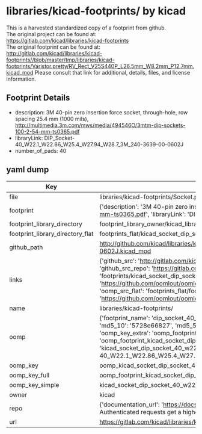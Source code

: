 # libraries/kicad-footprints/ by kicad  
This is a harvested standardized copy of a footprint from github.  
The original project can be found at:  
https://gitlab.com/kicad/libraries/kicad-footprints  
The original footprint can be found at:
http://gitlab.com/kicad/libraries/kicad-footprints//blob/master/tmp/libraries/kicad-footprints/Varistor.pretty/RV_Rect_V25S440P_L26.5mm_W8.2mm_P12.7mm.kicad_mod
Please consult that link for additional, details, files, and license information.  
## Footprint Details
* description: 3M 40-pin zero insertion force socket, through-hole, row spacing 25.4 mm (1000 mils), http://multimedia.3m.com/mws/media/494546O/3mtm-dip-sockets-100-2-54-mm-ts0365.pdf  
* libraryLink: DIP_Socket-40_W22.1_W22.86_W25.4_W27.94_W28.7_3M_240-3639-00-0602J  
* number_of_pads: 40  
## yaml dump  
| Key | Value |  
| --- | --- |  
| file | libraries/kicad-footprints/Socket.pretty/DIP_Socket-40_W22.1_W22.86_W25.4_W27.94_W28.7_3M_240-3639-00-0602J.kicad_mod |  
| footprint | {'description': '3M 40-pin zero insertion force socket, through-hole, row spacing 25.4 mm (1000 mils), http://multimedia.3m.com/mws/media/494546O/3mtm-dip-sockets-100-2-54-mm-ts0365.pdf', 'libraryLink': 'DIP_Socket-40_W22.1_W22.86_W25.4_W27.94_W28.7_3M_240-3639-00-0602J', 'number_of_pads': 40} |  
| footprint_library_directory | footprint_library_owner/kicad_libraries/kicad-footprints/ |  
| footprint_library_directory_flat | footprints_flat/kicad_socket_dip_socket_40_w22_1_w22_86_w25_4_w27_94_w28_7_3m_240_3639_00_0602j/working |  
| github_path | http://github.com/kicad/libraries/kicad-footprints//blob/master/tmp/libraries/kicad-footprints/Socket.pretty/DIP_Socket-40_W22.1_W22.86_W25.4_W27.94_W28.7_3M_240-3639-00-0602J.kicad_mod |  
| links | {'github_src': 'http://gitlab.com/kicad/libraries/kicad-footprints//blob/master/tmp/libraries/kicad-footprints/Varistor.pretty/RV_Rect_V25S440P_L26.5mm_W8.2mm_P12.7mm.kicad_mod', 'github_src_repo': 'https://gitlab.com/kicad/libraries/kicad-footprints', 'oomp_bot': 'footprints/kicad_socket_dip_socket_40_w22_1_w22_86_w25_4_w27_94_w28_7_3m_240_3639_00_0602j/working', 'oomp_bot_github': 'https://github.com/oomlout/oomlout_oomp_footprint_bot/tree/main/footprints/kicad_socket_dip_socket_40_w22_1_w22_86_w25_4_w27_94_w28_7_3m_240_3639_00_0602j/working', 'oomp_src_flat': 'footprints_flat/footprints_flat/kicad_socket_dip_socket_40_w22_1_w22_86_w25_4_w27_94_w28_7_3m_240_3639_00_0602j/working', 'oomp_src_flat_github': 'https://github.com/oomlout/oomlout_oomp_footprint_src/tree/main/footprints_flat/kicad_socket_dip_socket_40_w22_1_w22_86_w25_4_w27_94_w28_7_3m_240_3639_00_0602j/working'} |  
| name | libraries/kicad-footprints/ |  
| oomp | {'footprint_name': 'dip_socket_40_w22_1_w22_86_w25_4_w27_94_w28_7_3m_240_3639_00_0602j', 'library_name': 'socket', 'md5': '5728e66827ef541373d9934d8826e3c7', 'md5_10': '5728e66827', 'md5_5': '5728e', 'md5_6': '5728e6', 'oomp_key': 'oomp_kicad_socket_dip_socket_40_w22_1_w22_86_w25_4_w27_94_w28_7_3m_240_3639_00_0602j', 'oomp_key_extra': 'oomp_footprint_kicad_socket_dip_socket_40_w22_1_w22_86_w25_4_w27_94_w28_7_3m_240_3639_00_0602j', 'oomp_key_full': 'oomp_footprint_kicad_socket_dip_socket_40_w22_1_w22_86_w25_4_w27_94_w28_7_3m_240_3639_00_0602j_5728e6', 'oomp_key_simple': 'kicad_socket_dip_socket_40_w22_1_w22_86_w25_4_w27_94_w28_7_3m_240_3639_00_0602j', 'original_filename': 'libraries/kicad-footprints/Socket.pretty/DIP_Socket-40_W22.1_W22.86_W25.4_W27.94_W28.7_3M_240-3639-00-0602J.kicad_mod', 'owner_name': 'kicad'} |  
| oomp_key | oomp_kicad_socket_dip_socket_40_w22_1_w22_86_w25_4_w27_94_w28_7_3m_240_3639_00_0602j |  
| oomp_key_full | oomp_footprint_kicad_socket_dip_socket_40_w22_1_w22_86_w25_4_w27_94_w28_7_3m_240_3639_00_0602j |  
| oomp_key_simple | kicad_socket_dip_socket_40_w22_1_w22_86_w25_4_w27_94_w28_7_3m_240_3639_00_0602j |  
| owner | kicad |  
| repo | {'documentation_url': 'https://docs.github.com/rest/overview/resources-in-the-rest-api#rate-limiting', 'message': "API rate limit exceeded for 84.66.173.59. (But here's the good news: Authenticated requests get a higher rate limit. Check out the documentation for more details.)"} |  
| url | https://gitlab.com/kicad/libraries/kicad-footprints |  

